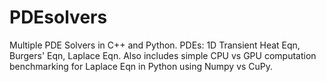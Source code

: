 # PDEsolvers
Multiple PDE Solvers in C++ and Python. PDEs: 1D Transient Heat Eqn, Burgers' Eqn, Laplace Eqn.  Also includes simple CPU vs GPU computation benchmarking for Laplace Eqn in Python using Numpy vs CuPy.
